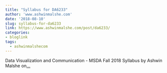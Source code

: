 ```yaml
---
title: "Syllabus for DA6233"
author: 'www.ashwinmalshe.com'
date: '2018-08-10'
slug: syllabus-for-da6233
link: https://www.ashwinmalshe.com/post/da6233/
categories:
- bloglink
tags:
  - ashwinmalshecom
---
```


Data Visualization and Communication - MSDA Fall 2018 Syllabus by Ashwin Malshe on[... <i class="fas fa-external-link-alt"></i>](https://www.ashwinmalshe.com/post/da6233/)


